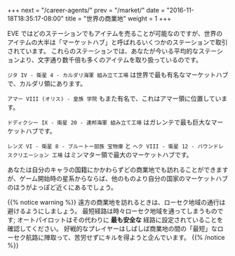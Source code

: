 +++
next = "/career-agents/"
prev = "/market/"
date = "2016-11-18T18:35:17-08:00"
title = "世界の商業地"
weight = 1
+++

EVE ではどのステーションでもアイテムを売ることが可能なのですが、世界のアイテムの大半は「マーケットハブ」と呼ばれるいくつかのステーションで取引されています。 これらのステーションでは、あなたが今いる平均的なステーションより、文字通り数千倍も多くのアイテムを取り扱っているのです。

`ジタ IV - 衛星 4 - カルダリ海軍 組み立て工場` は世界で最も有名なマーケットハブで、カルダリ領にあります。

`アマー VIII (オリス) - 皇族 学院` もまた有名で、これはアマー領に位置しています。

`ドディクシー IX - 衛星 20 - 連邦海軍 組み立て工場` はガレンテで最も巨大なマーケットハブです。

`レンズ VI - 衛星 8 - ブルートー部族 宝物庫` と `ヘク VIII - 衛星 12 - バウンドレスクリエーション 工場` はミンマター領で最大のマーケットハブです。

あなたは自分のキャラの国籍にかかわらずどの商業地でも訪れることができますが、ゲーム開始時の星系からならば、他のものより自分の国家のマーケットハブのほうがよっぽど近くにあるでしょう。

{{% notice warning %}}
遠方の商業地を訪れるときは、ローセク地域の通行は避けるようにしましょう。 最短経路は時々ローセク地域を通ってしまうものです; オートパイロットはその代わりに **最も安全な** 経路に設定されていることを確認してください。 好戦的なプレイヤーはしばしば商業地の間の「最短」なローセク航路に陣取って、苦労せずにキルを得ようと企んでいます。
{{% /notice %}}
